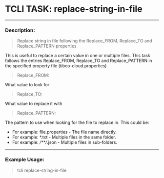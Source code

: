 # TCLI TASK: replace-string-in-file

---
### Description:
> Replace string in file following the Replace_FROM, Replace_TO and Replace_PATTERN properties

This is useful to replace a certain value in one or multiple files. This task follows the entries Replace_FROM, Replace_TO and Replace_PATTERN in the specified property file (tibco-cloud.properties)

> Replace_FROM:

What value to look for

> Replace_TO:

What value to replace it with

> Replace_PATTERN:

The pattern to use when looking for the file to replace in. This could be:

* For example: file.properties - The file name directly.
* For example: *.txt           - Multiple files in the same folder.
* For example: */**/*.json     - Multiple files in sub-folders.

---
### Example Usage:
> tcli replace-string-in-file
